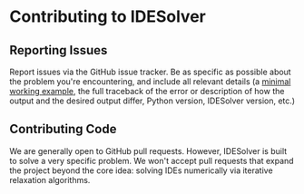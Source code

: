 # Contributing to IDESolver

## Reporting Issues

Report issues via the GitHub issue tracker.
Be as specific as possible about the problem you're encountering, and include all relevant details
(a [minimal working example](https://en.wikipedia.org/wiki/Minimal_Working_Example),
the full traceback of the error or description of how the output and the desired output differ,
Python version, IDESolver version, etc.)

## Contributing Code

We are generally open to GitHub pull requests.
However, IDESolver is built to solve a very specific problem.
We won't accept pull requests that expand the project beyond the core idea: solving IDEs numerically via iterative relaxation algorithms.
